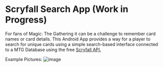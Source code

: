 # Scryfall Search App (Work in Progress)

For fans of Magic: The Gathering it can be a challenge to remember card names or card details. This Android App provides a way for a player to search for unique cards using a simple search-based interface connected to a MTG Database using the free [Scryfall API.](https://scryfall.com/docs/api)

Example Pictures: 
![image](https://user-images.githubusercontent.com/8952772/77465106-c344a300-6dcd-11ea-8d59-5ed66d6b0764.png)
